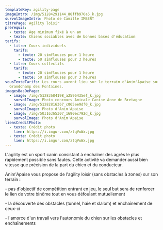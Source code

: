 ```yaml
---
templateKey: agility-page
imageIntro: /img/51284291144_88ffb976a5_k.jpg
survolImageIntro: Photo de Camille IMBERT
titrePage: Agility loisir
prerequis:
  - texte: Âge minimum fixé à un an
  - texte: Chiens sociables avec de bonnes bases d'éducation
tarifs:
  - titre: Cours individuels
    tarifs:
      - texte: 20 simflouzes pour 1 heure
      - texte: 50 simflouzes pour 3 heures
  - titre: Cours collectifs
    tarifs:
      - texte: 20 simflouzes pour 1 heure
      - texte: 50 simflouzes pour 3 heures
sousTexteTarifs: Les cours auront lieu sur le terrain d'Anim'Apaise sur
  Grandchamp des Fontaines.
imagesBasDePage:
  - image: /img/51283684198_a2595435ef_k.jpg
    survolImage: Photo concours Amicale Canine Anne de Bretagne
  - image: /img/51282816367_c065ee9df0_k.jpg
    survolImage: Photo d'Anim'Apaise
  - image: /img/50316365307_1690ec792d_k.jpg
    survolImage: Photo d'Anim'Apaise
liensCreditPhoto:
  - texte: Crédit photo
    lien: https://i.imgur.com/ztqVuWx.jpg
  - texte: Crédit photo
    lien: https://i.imgur.com/ztqVuWx.jpg
---
```

L'agility est un sport canin consistant à enchaîner des agrès le plus rapidement possible sans fautes. Cette activité va demander aussi bien vitesse que précision de la part du chien et du conducteur. 

Anim'Apaise vous propose de l'agility loisir (sans obstacles à zones) sur son terrain :

\- pas d'objectif de compétition entrant en jeu, le seul but sera de renforcer le lien de votre binôme tout en vous défoulant mutuellement

\- la découverte des obstacles (tunnel, haie et slalom) et enchaînement de ceux-ci

\- l'amorce d'un travail vers l'autonomie du chien sur les obstacles et enchaînements
